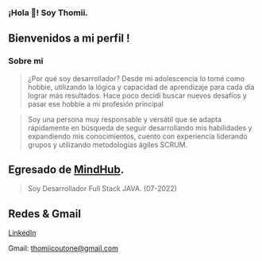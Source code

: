 ### ¡Hola 👋! Soy Thomii.


## Bienvenidos a mi perfil !


### Sobre mi

>¿Por qué soy desarrollador? Desde mi adolescencia lo tomé como hobbie, utilizando la lógica y capacidad de aprendizaje para cada día lograr más resultados. Hace poco decidí buscar nuevos desafíos y pasar ese hobbie a mi profesión principal 

>Soy una persona muy responsable y versátil que se adapta rápidamente en búsqueda de seguir desarrollando mis habilidades y expandiendo mis conocimientos, cuento con experiencia liderando grupos y utilizando metodologías ágiles SCRUM. 


## Egresado de [MindHub](https://mindhubweb.com/).

>Soy Desarrollador Full Stack JAVA. (07-2022)

## Redes & Gmail

[LinkedIn](https://www.linkedin.com/in/thomas-coutoune/)

Gmail: thomiicoutone@gmail.com


